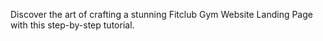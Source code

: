 Discover the art of crafting a stunning Fitclub Gym Website Landing Page with this step-by-step tutorial.
